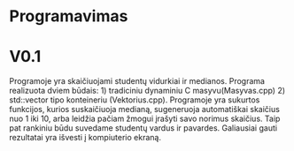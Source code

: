 # Programavimas
# V0.1

Programoje yra skaičiuojami studentų vidurkiai ir medianos. Programa realizuota dviem būdais: 1) tradiciniu dynaminiu C masyvu(Masyvas.cpp) 2) std::vector tipo konteineriu (Vektorius.cpp). Programoje yra sukurtos funkcijos, kurios suskaičiuoja medianą, sugeneruoja automatiškai skaičius nuo 1 iki 10, arba leidžia pačiam žmogui įrašyti savo norimus skaičius. Taip pat rankiniu būdu suvedame studentų vardus ir pavardes. Galiausiai gauti rezultatai yra išvesti į kompiuterio ekraną.

